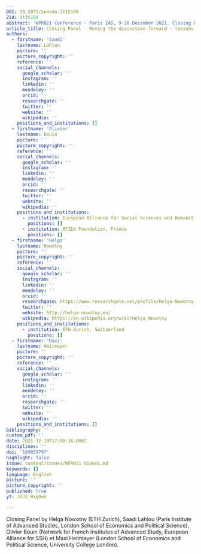 ```yaml
---
DOI: 10.5072/zenodo.1115106
Zid: 1115106
abstract: 'WPRN21 Conference - Paris IAS, 9-10 December 2021. Closing Panel '
article_title: Closing Panel - Moving the discussion forward - lessons learned and next steps
authors:
  - firstname: 'Saadi'
    lastname: Lahlou
    picture: ''
    picture_copyright: ''
    reference: ''
    social_channels:
      google_scholar: ''
      instagram: ''
      linkedin: ''
      mendeley: ''
      orcid: ''
      researchgate: ''
      twitter: ''
      website: ''
      wikipedia: ''
    positions_and_institutions: []
  - firstname: 'Olivier'
    lastname: Bouin
    picture: ''
    picture_copyright: ''
    reference: ''
    social_channels:
      google_scholar: ''
      instagram: ''
      linkedin: ''
      mendeley: ''
      orcid: ''
      researchgate: ''
      twitter: ''
      website: ''
      wikipedia: ''
    positions_and_institutions:
      - institution: European Alliance for Social Sciences and Humanities, France
        positions: []
      - institution: RFIEA Foundation, France
        positions: []
  - firstname: 'Helga'
    lastname: Nowotny
    picture: ''
    picture_copyright: ''
    reference: ''
    social_channels:
      google_scholar: ''
      instagram: ''
      linkedin: ''
      mendeley: ''
      orcid: ''
      researchgate: https://www.researchgate.net/profile/Helga-Nowotny
      twitter: ''
      website: http://helga-nowotny.eu/
      wikipedia: https://en.wikipedia.org/wiki/Helga_Nowotny
    positions_and_institutions:
      - institution: ETH Zurich, Switzerland
        positions: []
  - firstname: 'Maxi'
    lastname: Heitmayer
    picture: ''
    picture_copyright: ''
    reference: ''
    social_channels:
      google_scholar: ''
      instagram: ''
      linkedin: ''
      mendeley: ''
      orcid: ''
      researchgate: ''
      twitter: ''
      website: ''
      wikipedia: ''
    positions_and_institutions: []
bibliography: ''
custom_pdf: ''
date: 2021-12-10T17:00:16.000Z
disciplines: ''
doi: '169059797'
highlight: false
issue: content/issues/WPRN21 Videos.md
keywords: []
language: English
picture: ''
picture_copyright: ''
published: true
yt: JXJ2_BxgOeE

---
```


Closing Panel by Helga Nowotny (ETH Zurich), Saadi Lahlou (Paris Institute of Advanced Studies, London School of Economics and Political Science), Olivier Bouin (Network for French Institutes of Advanced Study, European Alliance for SSH) et Maxi Heitmayer (London School of Economics and Political Science, University College London).

<Youtube yt="JXJ2_BxgOeE" caption="Closing Panel: Moving the discussion forward - lessons learned and next steps"></Youtube>